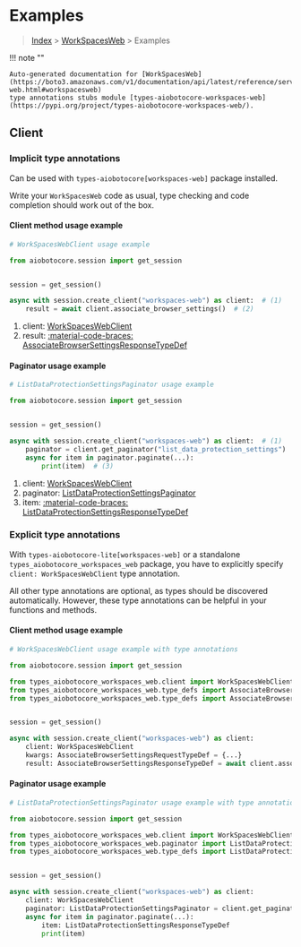 # Examples

> [Index](../README.md) > [WorkSpacesWeb](./README.md) > Examples

!!! note ""

    Auto-generated documentation for [WorkSpacesWeb](https://boto3.amazonaws.com/v1/documentation/api/latest/reference/services/workspaces-web.html#workspacesweb)
    type annotations stubs module [types-aiobotocore-workspaces-web](https://pypi.org/project/types-aiobotocore-workspaces-web/).

## Client

### Implicit type annotations

Can be used with `types-aiobotocore[workspaces-web]` package installed.

Write your `WorkSpacesWeb` code as usual,
type checking and code completion should work out of the box.



#### Client method usage example

```python
# WorkSpacesWebClient usage example

from aiobotocore.session import get_session


session = get_session()

async with session.create_client("workspaces-web") as client:  # (1)
    result = await client.associate_browser_settings()  # (2)
```

1. client: [WorkSpacesWebClient](./client.md)
2. result: [:material-code-braces: AssociateBrowserSettingsResponseTypeDef](./type_defs.md#associatebrowsersettingsresponsetypedef)



#### Paginator usage example

```python
# ListDataProtectionSettingsPaginator usage example

from aiobotocore.session import get_session


session = get_session()

async with session.create_client("workspaces-web") as client:  # (1)
    paginator = client.get_paginator("list_data_protection_settings")  # (2)
    async for item in paginator.paginate(...):
        print(item)  # (3)
```

1. client: [WorkSpacesWebClient](./client.md)
2. paginator: [ListDataProtectionSettingsPaginator](./paginators.md#listdataprotectionsettingspaginator)
3. item: [:material-code-braces: ListDataProtectionSettingsResponseTypeDef](./type_defs.md#listdataprotectionsettingsresponsetypedef)




### Explicit type annotations

With `types-aiobotocore-lite[workspaces-web]`
or a standalone `types_aiobotocore_workspaces_web` package, you have to explicitly specify
`client: WorkSpacesWebClient` type annotation.

All other type annotations are optional, as types should be discovered automatically.
However, these type annotations can be helpful in your functions and methods.


#### Client method usage example

```python
# WorkSpacesWebClient usage example with type annotations

from aiobotocore.session import get_session

from types_aiobotocore_workspaces_web.client import WorkSpacesWebClient
from types_aiobotocore_workspaces_web.type_defs import AssociateBrowserSettingsResponseTypeDef
from types_aiobotocore_workspaces_web.type_defs import AssociateBrowserSettingsRequestTypeDef


session = get_session()

async with session.create_client("workspaces-web") as client:
    client: WorkSpacesWebClient
    kwargs: AssociateBrowserSettingsRequestTypeDef = {...}
    result: AssociateBrowserSettingsResponseTypeDef = await client.associate_browser_settings(**kwargs)
```



#### Paginator usage example

```python
# ListDataProtectionSettingsPaginator usage example with type annotations

from aiobotocore.session import get_session

from types_aiobotocore_workspaces_web.client import WorkSpacesWebClient
from types_aiobotocore_workspaces_web.paginator import ListDataProtectionSettingsPaginator
from types_aiobotocore_workspaces_web.type_defs import ListDataProtectionSettingsResponseTypeDef


session = get_session()

async with session.create_client("workspaces-web") as client:
    client: WorkSpacesWebClient
    paginator: ListDataProtectionSettingsPaginator = client.get_paginator("list_data_protection_settings")
    async for item in paginator.paginate(...):
        item: ListDataProtectionSettingsResponseTypeDef
        print(item)
```


